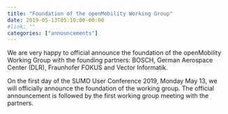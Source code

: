```yaml
---
title: "Foundation of the openMobility Working Group"
date: 2019-05-13T05:10:00-00:00
#link: ""
categories: ["announcements"]
---
```

We are very happy to official announce the foundation of the openMobility Working Group with the founding partners: BOSCH, German Aerospace Center (DLR), Fraunhofer FOKUS and Vector Informatik.

<!--more-->

On the first day of the SUMO User Conference 2019, Monday May 13, we will officially announce the foundation of the working group. The official announcement is followed by the first working group meeting with the partners.

